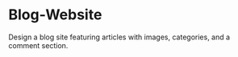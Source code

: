 # Blog-Website
Design a blog site featuring articles with images, categories, and a comment  section.
